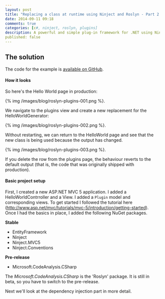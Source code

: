 ```yaml
---
layout: post
title: "Replacing a class at runtime using Ninject and Roslyn - Part 2: The Solution"
date: 2014-09-11 09:18
comments: true
categories: [c#, ninject, roslyn, plugins]
description: A powerful and simple plug-in framework for .NET using Ninject and Roslyn. Part 2.
published: false
---
```

## The solution ##

The code for the example is [available on GitHub](https://github.com/ZeroSharp/RoslynPlugins).

#### How it looks ####

So here's the Hello World page in production:

{% img /images/blog/roslyn-plugins-001.png %}.

We navigate to the plugins view and create a new replacement for the HelloWorldGenerator:

{% img /images/blog/roslyn-plugins-002.png %}.

Without restarting, we can return to the HelloWorld page and see that the new class is being used because the output has changed.

{% img /images/blog/roslyn-plugins-003.png %}.

If you delete the row from the plugins page, the behaviour reverts to the default output (that is, the code that was originally shipped with production).

#### Basic project setup ####

First, I created a new ASP.NET MVC 5 application. I added a HelloWorldContrroller and a View. I added a `Plugin` model and corresponding views. To get started I followed the tutorial here (http://www.asp.net/mvc/tutorials/mvc-5/introduction/getting-started). Once I had the basics in place, I added the following NuGet packages.

**Stable**

* EntityFramework
* Ninject
* Ninject.MVC5
* Ninject.Conventions

**Pre-release**

* Microsoft.CodeAnalysis.CSharp

The _Microsoft.CodeAnalysis.CSharp_ is the 'Roslyn' package. It is still in beta, so you have to switch to the pre-release.

Next we'll look at the dependency injection part in more detail.